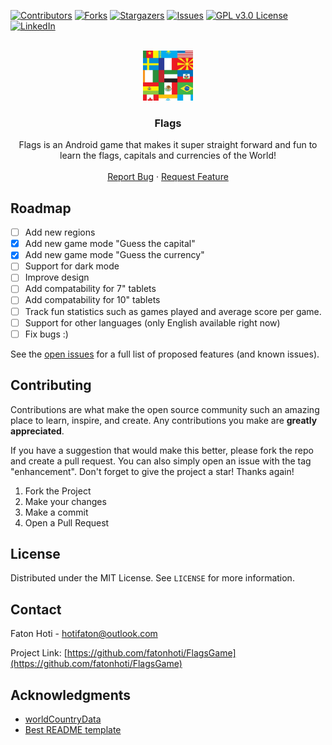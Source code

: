 <div id="top"></div>
<!--
*** Thanks for checking out the Best-README-Template. If you have a suggestion
*** that would make this better, please fork the repo and create a pull request
*** or simply open an issue with the tag "enhancement".
*** Don't forget to give the project a star!
*** Thanks again! Now go create something AMAZING! :D
-->



<!-- PROJECT SHIELDS -->
<!--
*** I'm using markdown "reference style" links for readability.
*** Reference links are enclosed in brackets [ ] instead of parentheses ( ).
*** See the bottom of this document for the declaration of the reference variables
*** for contributors-url, forks-url, etc. This is an optional, concise syntax you may use.
*** https://www.markdownguide.org/basic-syntax/#reference-style-links
-->
[![Contributors][contributors-shield]][contributors-url]
[![Forks][forks-shield]][forks-url]
[![Stargazers][stars-shield]][stars-url]
[![Issues][issues-shield]][issues-url]
[![GPL v3.0 License][license-shield]][license-url]
[![LinkedIn][linkedin-shield]][linkedin-url]



<!-- PROJECT LOGO -->
<br />
<div align="center">
  <a href="https://github.com/fatonhoti/Flags">
    <img src="images/logo.png" alt="Logo" width="80" height="80">
  </a>

<h3 align="center">Flags</h3>
  <p align="center">
    Flags is an Android game that makes it super straight forward and fun to learn the flags, capitals and currencies of the World!
    <br />
    <br />
    <a href="https://github.com/fatonhoti/Flags/issues">Report Bug</a>
    ·
    <a href="https://github.com/fatonhoti/Flags/issues">Request Feature</a>
  </p>
</div>

<!-- ROADMAP -->
## Roadmap

- [ ] Add new regions
- [x] Add new game mode "Guess the capital"
- [x] Add new game mode "Guess the currency"
- [ ] Support for dark mode
- [ ] Improve design
- [ ] Add compatability for 7" tablets
- [ ] Add compatability for 10" tablets
- [ ] Track fun statistics such as games played and average score per game.
- [ ] Support for other languages (only English available right now)
- [ ] Fix bugs :)

See the [open issues](https://github.com/fatonhoti/Flags/issues) for a full list of proposed features (and known issues).

<!-- CONTRIBUTING -->
## Contributing

Contributions are what make the open source community such an amazing place to learn, inspire, and create. Any contributions you make are **greatly appreciated**.

If you have a suggestion that would make this better, please fork the repo and create a pull request. You can also simply open an issue with the tag "enhancement".
Don't forget to give the project a star! Thanks again!

1. Fork the Project
2. Make your changes
3. Make a commit
5. Open a Pull Request

<!-- LICENSE -->
## License

Distributed under the MIT License. See `LICENSE` for more information.

<!-- CONTACT -->
## Contact

Faton Hoti - hotifaton@outlook.com

Project Link: [https://github.com/fatonhoti/FlagsGame](https://github.com/fatonhoti/FlagsGame)

<!-- ACKNOWLEDGMENTS -->
## Acknowledgments

* [worldCountryData](https://github.com/blongho/worldCountryData)
* [Best README template](https://github.com/othneildrew/Best-README-Template)

<!-- MARKDOWN LINKS & IMAGES -->
<!-- https://www.markdownguide.org/basic-syntax/#reference-style-links -->
[contributors-shield]: https://img.shields.io/github/contributors/fatonhoti/FlagsGame.svg?style=for-the-badge
[contributors-url]: https://github.com/fatonhoti/FlagsGame/graphs/contributors
[forks-shield]: https://img.shields.io/github/forks/fatonhoti/FlagsGame.svg?style=for-the-badge
[forks-url]: https://github.com/fatonhoti/FlagsGame/network/members
[stars-shield]: https://img.shields.io/github/stars/fatonhoti/Flags.svg?style=for-the-badge
[stars-url]: https://github.com/fatonhoti/Flags/stargazers
[issues-shield]: https://img.shields.io/github/issues/fatonhoti/FlagsGame.svg?style=for-the-badge
[issues-url]: https://github.com/fatonhoti/FlagsGame/issues
[license-shield]: https://img.shields.io/github/license/fatonhoti/FlagsGame.svg?style=for-the-badge
[license-url]: https://github.com/fatonhoti/Flags/blob/main/LICENSE.txt
[linkedin-shield]: https://img.shields.io/badge/-LinkedIn-black.svg?style=for-the-badge&logo=linkedin&colorB=555
[linkedin-url]: https://www.linkedin.com/in/faton-hoti-8318b0224/
